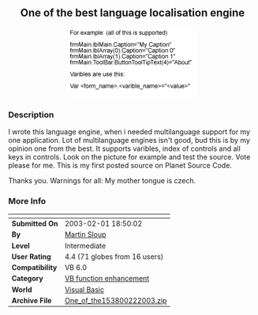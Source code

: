 ﻿<div align="center">

## One of the best language localisation engine

<img src="PIC200322346239383.gif">
</div>

### Description

I wrote this language engine, when i needed multilanguage support for my one application. Lot of multilanguage engines isn't good, bud this is by my opinion one from the best. It supports varibles, index of controls and all keys in controls. Look on the picture for example and test the source. Vote please for me. This is my first posted source on Planet Source Code.

Thanks you. Warnings for all: My mother tongue is czech.
 
### More Info
 


<span>             |<span>
---                |---
**Submitted On**   |2003-02-01 18:50:02
**By**             |[Martin Sloup](https://github.com/Planet-Source-Code/PSCIndex/blob/master/ByAuthor/martin-sloup.md)
**Level**          |Intermediate
**User Rating**    |4.4 (71 globes from 16 users)
**Compatibility**  |VB 6\.0
**Category**       |[VB function enhancement](https://github.com/Planet-Source-Code/PSCIndex/blob/master/ByCategory/vb-function-enhancement__1-25.md)
**World**          |[Visual Basic](https://github.com/Planet-Source-Code/PSCIndex/blob/master/ByWorld/visual-basic.md)
**Archive File**   |[One\_of\_the153800222003\.zip](https://github.com/Planet-Source-Code/martin-sloup-one-of-the-best-language-localisation-engine__1-42868/archive/master.zip)








